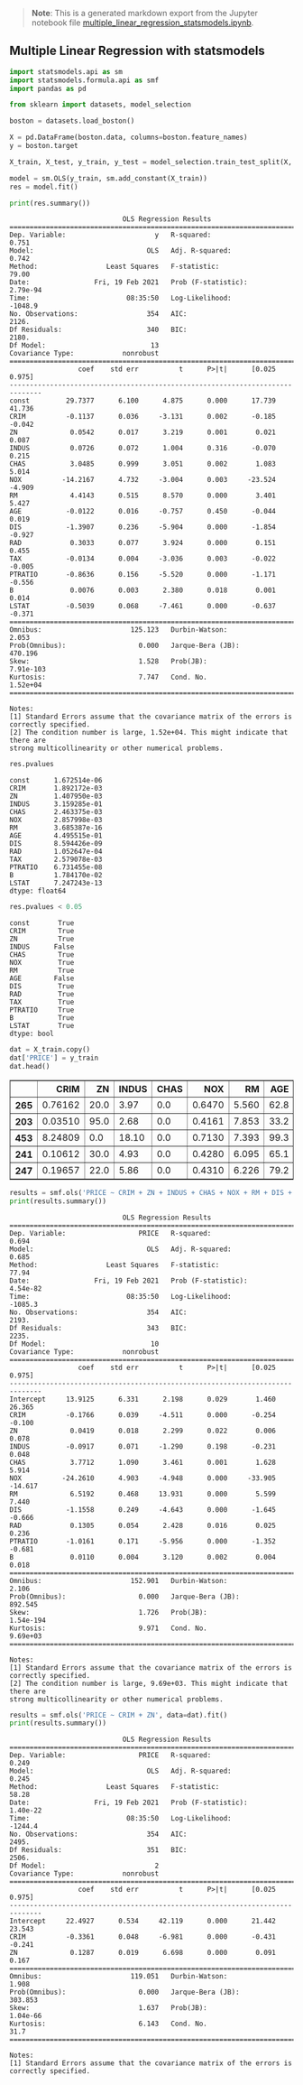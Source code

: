 >**Note**: This is a generated markdown export from the Jupyter notebook file [multiple_linear_regression_statsmodels.ipynb](multiple_linear_regression_statsmodels.ipynb).

## Multiple Linear Regression with statsmodels


```python
import statsmodels.api as sm
import statsmodels.formula.api as smf
import pandas as pd

from sklearn import datasets, model_selection

```


```python
boston = datasets.load_boston()

X = pd.DataFrame(boston.data, columns=boston.feature_names)
y = boston.target

```


```python
X_train, X_test, y_train, y_test = model_selection.train_test_split(X, y, train_size=0.7)
```


```python
model = sm.OLS(y_train, sm.add_constant(X_train))
res = model.fit()

print(res.summary())
```

                                OLS Regression Results                            
    ==============================================================================
    Dep. Variable:                      y   R-squared:                       0.751
    Model:                            OLS   Adj. R-squared:                  0.742
    Method:                 Least Squares   F-statistic:                     79.00
    Date:                Fri, 19 Feb 2021   Prob (F-statistic):           2.79e-94
    Time:                        08:35:50   Log-Likelihood:                -1048.9
    No. Observations:                 354   AIC:                             2126.
    Df Residuals:                     340   BIC:                             2180.
    Df Model:                          13                                         
    Covariance Type:            nonrobust                                         
    ==============================================================================
                     coef    std err          t      P>|t|      [0.025      0.975]
    ------------------------------------------------------------------------------
    const         29.7377      6.100      4.875      0.000      17.739      41.736
    CRIM          -0.1137      0.036     -3.131      0.002      -0.185      -0.042
    ZN             0.0542      0.017      3.219      0.001       0.021       0.087
    INDUS          0.0726      0.072      1.004      0.316      -0.070       0.215
    CHAS           3.0485      0.999      3.051      0.002       1.083       5.014
    NOX          -14.2167      4.732     -3.004      0.003     -23.524      -4.909
    RM             4.4143      0.515      8.570      0.000       3.401       5.427
    AGE           -0.0122      0.016     -0.757      0.450      -0.044       0.019
    DIS           -1.3907      0.236     -5.904      0.000      -1.854      -0.927
    RAD            0.3033      0.077      3.924      0.000       0.151       0.455
    TAX           -0.0134      0.004     -3.036      0.003      -0.022      -0.005
    PTRATIO       -0.8636      0.156     -5.520      0.000      -1.171      -0.556
    B              0.0076      0.003      2.380      0.018       0.001       0.014
    LSTAT         -0.5039      0.068     -7.461      0.000      -0.637      -0.371
    ==============================================================================
    Omnibus:                      125.123   Durbin-Watson:                   2.053
    Prob(Omnibus):                  0.000   Jarque-Bera (JB):              470.196
    Skew:                           1.528   Prob(JB):                    7.91e-103
    Kurtosis:                       7.747   Cond. No.                     1.52e+04
    ==============================================================================
    
    Notes:
    [1] Standard Errors assume that the covariance matrix of the errors is correctly specified.
    [2] The condition number is large, 1.52e+04. This might indicate that there are
    strong multicollinearity or other numerical problems.



```python
res.pvalues
```




    const      1.672514e-06
    CRIM       1.892172e-03
    ZN         1.407950e-03
    INDUS      3.159285e-01
    CHAS       2.463375e-03
    NOX        2.857998e-03
    RM         3.685387e-16
    AGE        4.495515e-01
    DIS        8.594426e-09
    RAD        1.052647e-04
    TAX        2.579078e-03
    PTRATIO    6.731455e-08
    B          1.784170e-02
    LSTAT      7.247243e-13
    dtype: float64




```python
res.pvalues < 0.05
```




    const       True
    CRIM        True
    ZN          True
    INDUS      False
    CHAS        True
    NOX         True
    RM          True
    AGE        False
    DIS         True
    RAD         True
    TAX         True
    PTRATIO     True
    B           True
    LSTAT       True
    dtype: bool




```python
dat = X_train.copy()
dat['PRICE'] = y_train
dat.head()
```




<div>
<style scoped>
    .dataframe tbody tr th:only-of-type {
        vertical-align: middle;
    }

    .dataframe tbody tr th {
        vertical-align: top;
    }

    .dataframe thead th {
        text-align: right;
    }
</style>
<table border="1" class="dataframe">
  <thead>
    <tr style="text-align: right;">
      <th></th>
      <th>CRIM</th>
      <th>ZN</th>
      <th>INDUS</th>
      <th>CHAS</th>
      <th>NOX</th>
      <th>RM</th>
      <th>AGE</th>
      <th>DIS</th>
      <th>RAD</th>
      <th>TAX</th>
      <th>PTRATIO</th>
      <th>B</th>
      <th>LSTAT</th>
      <th>PRICE</th>
    </tr>
  </thead>
  <tbody>
    <tr>
      <th>265</th>
      <td>0.76162</td>
      <td>20.0</td>
      <td>3.97</td>
      <td>0.0</td>
      <td>0.6470</td>
      <td>5.560</td>
      <td>62.8</td>
      <td>1.9865</td>
      <td>5.0</td>
      <td>264.0</td>
      <td>13.0</td>
      <td>392.40</td>
      <td>10.45</td>
      <td>22.8</td>
    </tr>
    <tr>
      <th>203</th>
      <td>0.03510</td>
      <td>95.0</td>
      <td>2.68</td>
      <td>0.0</td>
      <td>0.4161</td>
      <td>7.853</td>
      <td>33.2</td>
      <td>5.1180</td>
      <td>4.0</td>
      <td>224.0</td>
      <td>14.7</td>
      <td>392.78</td>
      <td>3.81</td>
      <td>48.5</td>
    </tr>
    <tr>
      <th>453</th>
      <td>8.24809</td>
      <td>0.0</td>
      <td>18.10</td>
      <td>0.0</td>
      <td>0.7130</td>
      <td>7.393</td>
      <td>99.3</td>
      <td>2.4527</td>
      <td>24.0</td>
      <td>666.0</td>
      <td>20.2</td>
      <td>375.87</td>
      <td>16.74</td>
      <td>17.8</td>
    </tr>
    <tr>
      <th>241</th>
      <td>0.10612</td>
      <td>30.0</td>
      <td>4.93</td>
      <td>0.0</td>
      <td>0.4280</td>
      <td>6.095</td>
      <td>65.1</td>
      <td>6.3361</td>
      <td>6.0</td>
      <td>300.0</td>
      <td>16.6</td>
      <td>394.62</td>
      <td>12.40</td>
      <td>20.1</td>
    </tr>
    <tr>
      <th>247</th>
      <td>0.19657</td>
      <td>22.0</td>
      <td>5.86</td>
      <td>0.0</td>
      <td>0.4310</td>
      <td>6.226</td>
      <td>79.2</td>
      <td>8.0555</td>
      <td>7.0</td>
      <td>330.0</td>
      <td>19.1</td>
      <td>376.14</td>
      <td>10.15</td>
      <td>20.5</td>
    </tr>
  </tbody>
</table>
</div>




```python
results = smf.ols('PRICE ~ CRIM + ZN + INDUS + CHAS + NOX + RM + DIS + RAD + PTRATIO + B', data=dat).fit()
print(results.summary())
```

                                OLS Regression Results                            
    ==============================================================================
    Dep. Variable:                  PRICE   R-squared:                       0.694
    Model:                            OLS   Adj. R-squared:                  0.685
    Method:                 Least Squares   F-statistic:                     77.94
    Date:                Fri, 19 Feb 2021   Prob (F-statistic):           4.54e-82
    Time:                        08:35:50   Log-Likelihood:                -1085.3
    No. Observations:                 354   AIC:                             2193.
    Df Residuals:                     343   BIC:                             2235.
    Df Model:                          10                                         
    Covariance Type:            nonrobust                                         
    ==============================================================================
                     coef    std err          t      P>|t|      [0.025      0.975]
    ------------------------------------------------------------------------------
    Intercept     13.9125      6.331      2.198      0.029       1.460      26.365
    CRIM          -0.1766      0.039     -4.511      0.000      -0.254      -0.100
    ZN             0.0419      0.018      2.299      0.022       0.006       0.078
    INDUS         -0.0917      0.071     -1.290      0.198      -0.231       0.048
    CHAS           3.7712      1.090      3.461      0.001       1.628       5.914
    NOX          -24.2610      4.903     -4.948      0.000     -33.905     -14.617
    RM             6.5192      0.468     13.931      0.000       5.599       7.440
    DIS           -1.1558      0.249     -4.643      0.000      -1.645      -0.666
    RAD            0.1305      0.054      2.428      0.016       0.025       0.236
    PTRATIO       -1.0161      0.171     -5.956      0.000      -1.352      -0.681
    B              0.0110      0.004      3.120      0.002       0.004       0.018
    ==============================================================================
    Omnibus:                      152.901   Durbin-Watson:                   2.106
    Prob(Omnibus):                  0.000   Jarque-Bera (JB):              892.545
    Skew:                           1.726   Prob(JB):                    1.54e-194
    Kurtosis:                       9.971   Cond. No.                     9.69e+03
    ==============================================================================
    
    Notes:
    [1] Standard Errors assume that the covariance matrix of the errors is correctly specified.
    [2] The condition number is large, 9.69e+03. This might indicate that there are
    strong multicollinearity or other numerical problems.



```python
results = smf.ols('PRICE ~ CRIM + ZN', data=dat).fit()
print(results.summary())
```

                                OLS Regression Results                            
    ==============================================================================
    Dep. Variable:                  PRICE   R-squared:                       0.249
    Model:                            OLS   Adj. R-squared:                  0.245
    Method:                 Least Squares   F-statistic:                     58.28
    Date:                Fri, 19 Feb 2021   Prob (F-statistic):           1.40e-22
    Time:                        08:35:50   Log-Likelihood:                -1244.4
    No. Observations:                 354   AIC:                             2495.
    Df Residuals:                     351   BIC:                             2506.
    Df Model:                           2                                         
    Covariance Type:            nonrobust                                         
    ==============================================================================
                     coef    std err          t      P>|t|      [0.025      0.975]
    ------------------------------------------------------------------------------
    Intercept     22.4927      0.534     42.119      0.000      21.442      23.543
    CRIM          -0.3361      0.048     -6.981      0.000      -0.431      -0.241
    ZN             0.1287      0.019      6.698      0.000       0.091       0.167
    ==============================================================================
    Omnibus:                      119.051   Durbin-Watson:                   1.908
    Prob(Omnibus):                  0.000   Jarque-Bera (JB):              303.853
    Skew:                           1.637   Prob(JB):                     1.04e-66
    Kurtosis:                       6.143   Cond. No.                         31.7
    ==============================================================================
    
    Notes:
    [1] Standard Errors assume that the covariance matrix of the errors is correctly specified.
